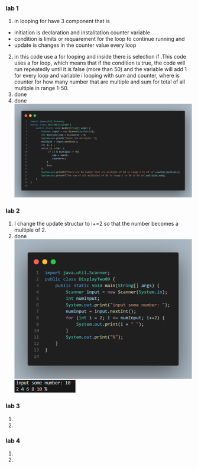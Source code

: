 ### lab 1
1. in looping for have 3 component that is 
-  initiation is declaration and instalitation counter variable
-  condition is limits or requarement for the loop to continue running and 
-  update is changes in the counter value every loop 
2.  in this code use a for looping and inside there is selection if .This code uses a for loop, which means that if the condition is true, the code will run repeatedly until it is false (more than 50) and the variable will add 1 for every loop and variable i looping with sum and counter, where is counter for how many number that are multiple and sum for total of all multiple in range 1-50.
3. done
4. done
![alt text](code3.png)
### lab 2
1. I change the update structur to i+=2 so that the number becomes a multiple of 2.
2. done
![alt text](code4.png)
![alt text](image.png)
### lab 3
1. 
2. 
### lab 4 
1. 
2. 